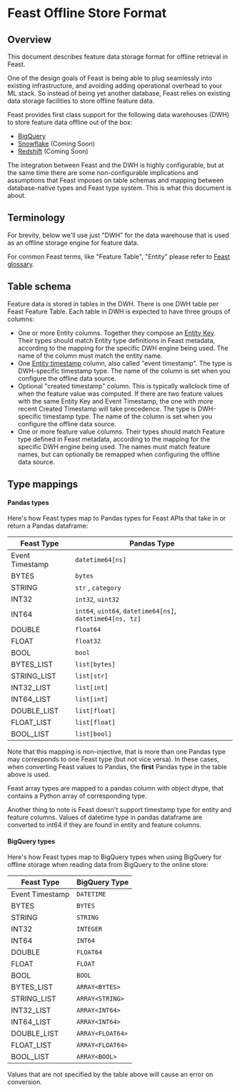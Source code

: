 # Feast Offline Store Format

## Overview
This document describes feature data storage format for offline retrieval in Feast.

One of the design goals of Feast is being able to plug seamlessly into existing infrastructure, and avoiding adding operational overhead to your ML stack. So instead of being yet another database, Feast relies on existing data storage facilities to store offline feature data.

Feast provides first class support for the following data warehouses (DWH) to store feature data offline out of the box:
* [BigQuery](https://cloud.google.com/bigquery)
* [Snowflake](https://www.snowflake.com/) (Coming Soon)
* [Redshift](https://aws.amazon.com/redshift/) (Coming Soon)

The integration between Feast and the DWH is highly configurable, but at the same time there are some non-configurable implications and assumptions that Feast imposes on table schemas and mapping between database-native types and Feast type system. This is what this document is about.

## Terminology
For brevity, below we'll use just "DWH" for the data warehouse that is used as an offline storage engine for feature data.

For common Feast terms, like "Feature Table", "Entity" please refer to [Feast glossary](https://github.com/feast-dev/feast/blob/master/docs/concepts/glossary.md).

## Table schema
Feature data is stored in tables in the DWH. There is one DWH table per Feast Feature Table. Each table in DWH is expected to have three groups of columns:
* One or more Entity columns. Together they compose an [Entity Key](https://github.com/feast-dev/feast/blob/master/docs/concepts/glossary.md#entity-key). Their types should match Entity type definitions in Feast metadata, according to the mapping for the specific DWH engine being used. The name of the column must match the entity name.
* One [Entity timestamp](https://github.com/feast-dev/feast/blob/master/docs/concepts/glossary.md#entity-timestamp) column, also called "event timestamp". The type is DWH-specific timestamp type. The name of the column is set when you configure the offline data source.
* Optional "created timestamp" column. This is typically wallclock time of when the feature value was computed. If there are two feature values with the same Entity Key and Event Timestamp, the one with more recent Created Timestamp will take precedence. The type is DWH-specific timestamp type. The name of the column is set when you configure the offline data source.
* One or more feature value columns. Their types should match Feature type defined in Feast metadata, according to the mapping for the specific DWH engine being used. The names must match feature names, but can optionally be remapped when configuring the offline data source.


## Type mappings

#### Pandas types
Here's how Feast types map to Pandas types for Feast APIs that take in or return a Pandas dataframe: 

| Feast Type | Pandas Type |
|-------------|--|
| Event Timestamp |   `datetime64[ns]` |
| BYTES | `bytes` |
| STRING | `str` , `category`|
| INT32 | `int32`, `uint32` |
| INT64 | `int64`, `uint64`, `datetime64[ns]`, `datetime64[ns, tz]` |
| DOUBLE | `float64` |
| FLOAT | `float32` |
| BOOL | `bool`|
| BYTES\_LIST | `list[bytes]` |
| STRING\_LIST | `list[str]`|
| INT32\_LIST | `list[int]`|
| INT64\_LIST | `list[int]`|
| DOUBLE\_LIST | `list[float]`|
| FLOAT\_LIST | `list[float]`|
| BOOL\_LIST | `list[bool]`|

Note that this mapping is non-injective, that is more than one Pandas type may corresponds to one Feast type (but not vice versa). In these cases, when converting Feast values to Pandas, the **first** Pandas type in the table above is used.

Feast array types are mapped to a pandas column with object dtype, that contains a Python array of corresponding type.

Another thing to note is Feast doesn't support timestamp type for entity and feature columns. Values of datetime type in pandas dataframe are converted to int64 if they are found in entity and feature columns.

#### BigQuery types
Here's how Feast types map to BigQuery types when using BigQuery for offline storage when reading data from BigQuery to the online store:

| Feast Type | BigQuery Type |
|-------------|--|
| Event Timestamp |   `DATETIME` |
| BYTES | `BYTES` |
| STRING | `STRING` |
| INT32 | `INTEGER` |
| INT64 | `INT64` |
| DOUBLE | `FLOAT64` |
| FLOAT | `FLOAT` |
| BOOL | `BOOL`|
| BYTES\_LIST | `ARRAY<BYTES>` |
| STRING\_LIST | `ARRAY<STRING>`|
| INT32\_LIST | `ARRAY<INT64>`|
| INT64\_LIST | `ARRAY<INT64>`|
| DOUBLE\_LIST | `ARRAY<FLOAT64>`|
| FLOAT\_LIST | `ARRAY<FLOAT64>`|
| BOOL\_LIST | `ARRAY<BOOL>`|

Values that are not specified by the table above will cause an error on conversion.
